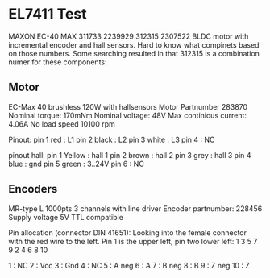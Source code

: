 # EL7411 Test

MAXON EC-40 MAX 311733 2239929 312315 2307522
BLDC motor with incremental encoder and hall sensors.
Hard to know what compinets based on those numbers. 
Some searching resulted in that 312315 is a combination numer for these components:

## Motor 
EC-Max 40 brushless 120W with hallsensors
Motor Partnumber 283870
Nominal torque: 170mNm
Nominal voltage: 48V
Max continious current: 4.06A
No load speed 10100 rpm

Pinout:
pin 1 red    : L1
pin 2 black  : L2
pin 3 white  : L3
pin 4        : NC

pinout hall:
pin 1 Yellow : hall 1
pin 2 brown  : hall 2
pin 3 grey   : hall 3
pin 4 blue   : gnd
pin 5 green  : 3..24V
pin 6        : NC

## Encoders
MR-type L 1000pts 3 channels with line driver
Encoder partnumber: 228456
Supply voltage 5V
TTL compatible

Pin allocation (connector DIN 41651):
Looking into the female connector with the red wire to the left. Pin 1 is the upper left, pin two lower left:
1 3 5 7 9
2 4 6 8 10

1    : NC
2    : Vcc
3    : Gnd
4    : NC
5    : A neg
6    : A
7    : B neg
8    : B
9    : Z neg
10   : Z

